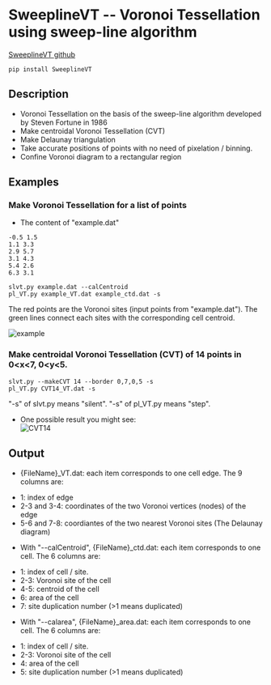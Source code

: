 # SweeplineVT -- Voronoi Tessellation using sweep-line algorithm

[SweeplineVT github](https://github.com/lewtonstein/SweeplineVT)

```
pip install SweeplineVT
```

## Description
* Voronoi Tessellation on the basis of the sweep-line algorithm developed by Steven Fortune in 1986
* Make centroidal Voronoi Tessellation (CVT)
* Make Delaunay triangulation
* Take accurate positions of points with no need of pixelation / binning.
* Confine Voronoi diagram to a rectangular region
## Examples
### Make Voronoi Tessellation for a list of points
* The content of "example.dat"

```
-0.5 1.5
1.1 3.3
2.9 5.7
3.1 4.3
5.4 2.6
6.3 3.1
```

```
slvt.py example.dat --calCentroid
pl_VT.py example_VT.dat example_ctd.dat -s
```

The red points are the Voronoi sites (input points from "example.dat"). The green lines connect each sites with the corresponding cell centroid.

![example](https://github.com/lewtonstein/SweeplineVT/blob/master/SweeplineVT/doc/example_VT.png?raw=true)

### Make centroidal Voronoi Tessellation (CVT) of 14 points in 0<x<7, 0<y<5.
```
slvt.py --makeCVT 14 --border 0,7,0,5 -s
pl_VT.py CVT14_VT.dat -s
```

"-s" of slvt.py means "silent". "-s" of pl_VT.py means "step".

* One possible result you might see:   
![CVT14](https://github.com/lewtonstein/SweeplineVT/blob/master/SweeplineVT/doc/CVT14_VT.png?raw=true)

## Output
* {FileName}_VT.dat: each item corresponds to one cell edge. The 9 columns are:
 + 1: index of edge
 + 2-3 and 3-4: coordinates of the two Voronoi vertices (nodes) of the edge
 + 5-6 and 7-8: coordiantes of the two nearest Voronoi sites (The Delaunay diagram)

* With "--calCentroid", {FileName}_ctd.dat: each item corresponds to one cell. The 6 columns are:
 + 1: index of cell / site.
 + 2-3: Voronoi site of the cell
 + 4-5: centroid of the cell
 + 6: area of the cell
 + 7: site duplication number (>1 means duplicated)

* With "--calarea", {FileName}_area.dat: each item corresponds to one cell. The 6 columns are:
 + 1: index of cell / site.
 + 2-3: Voronoi site of the cell
 + 4: area of the cell
 + 5: site duplication number (>1 means duplicated)


